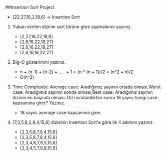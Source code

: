 ##Insertion Sort Project 
* [22,27,16,2,18,6] -> Insertion Sort

1. Yukarı verilen dizinin sort türüne göre aşamalarını yazınız.
    - [2,27,16,22,18,6]
    - [2,6,16,22,18,27]
    - [2,6,16,22,18,27]
    - [2,6,16,18,22,27]

2. Big-O gösterimini yazınız.
    - n + (n-1) + (n-2) + ..... + 1 = (n * (n + 1))/2 = (n^2 + n)/2
    - O(n^2)
    
3. Time Complexity: Average case: Aradığımız sayının ortada olması,Worst case: Aradığımız sayının sonda olması,Best case: Aradığımız sayının dizinin en başında olması.
Dizi sıralandıktan sonra 18 sayısı hangi case kapsamına girer? Yazınız.
    - 18 sayısı average case kapsamına girer.


4.  [7,3,5,8,2,9,4,15,6] dizisinin Insertion Sort'a göre ilk 4 adımını yazınız.
    - [2,3,5,8,7,9,4,15,6]
    - [2,3,5,8,7,9,4,15,6]
    - [2,3,4,8,7,9,5,15,6]
    - [2,3,4,5,7,9,8,15,6]